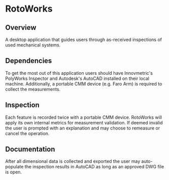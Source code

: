 # RotoWorks

## Overview
A desktop application that guides users through as-received inspections of used mechanical systems. 

## Dependencies
To get the most out of this application users should have Innovmetric's PolyWorks Inspector and Autodesk's AutoCAD installed on their local machine. Additionally, a portable CMM device (e.g. Faro Arm) is required to collect the measurements.

## Inspection
Each feature is recorded twice with a portable CMM device. RotoWorks will apply its own internal metrics for measurement validation. If deemed invalid the user is prompted with an explanation and may choose to remeasure or cancel the operation.

## Documentation
After all dimensional data is collected and exported the user may auto-populate the inspection results in AutoCAD as long as an approved DWG file is open.
